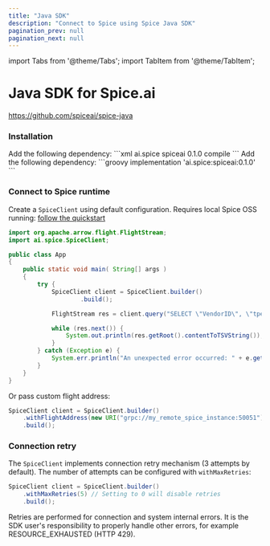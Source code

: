 ```yaml
---
title: "Java SDK"
description: "Connect to Spice using Spice Java SDK"
pagination_prev: null
pagination_next: null
---
```


import Tabs from '@theme/Tabs';
import TabItem from '@theme/TabItem';

# Java SDK for Spice.ai

https://github.com/spiceai/spice-java

### Installation

<Tabs>
  <TabItem value="maven" label="Maven" default>
    Add the following dependency:
    ```xml
    <dependency>
        <groupId>ai.spice</groupId>
        <artifactId>spiceai</artifactId>
        <version>0.1.0</version>
        <scope>compile</scope>
    </dependency>
    ```
  </TabItem>
  <TabItem value="gradle" label="Gradle">
    Add the following dependency:
    ```groovy
    implementation 'ai.spice:spiceai:0.1.0'
    ```
  </TabItem>
</Tabs>

### Connect to Spice runtime

Create a `SpiceClient` using default configuration.
Requires local Spice OSS running: [follow the quickstart]( https://github.com/spiceai/spiceai?tab=readme-ov-file#%EF%B8%8F-quickstart-local-machine)

```java
import org.apache.arrow.flight.FlightStream;
import ai.spice.SpiceClient;

public class App 
{
    public static void main( String[] args )
    {
        try {
            SpiceClient client = SpiceClient.builder()
                    .build();

            FlightStream res = client.query("SELECT \"VendorID\", \"tpep_pickup_datetime\", \"fare_amount\" FROM taxi_trips LIMIT 10");

            while (res.next()) {
                System.out.println(res.getRoot().contentToTSVString());
            }
        } catch (Exception e) {
            System.err.println("An unexpected error occurred: " + e.getMessage());
        }
    }
}
```

Or pass custom flight address:

```java
SpiceClient client = SpiceClient.builder()
    .withFlightAddress(new URI("grpc://my_remote_spice_instance:50051"))
    .build();
```

### Connection retry

The `SpiceClient` implements connection retry mechanism (3 attempts by default).
The number of attempts can be configured with `withMaxRetries`:

```java
SpiceClient client = SpiceClient.builder()
    .withMaxRetries(5) // Setting to 0 will disable retries
    .build();

```

Retries are performed for connection and system internal errors. It is the SDK user's responsibility to properly
handle other errors, for example RESOURCE_EXHAUSTED (HTTP 429).